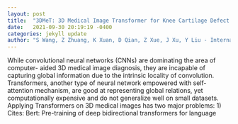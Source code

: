 ```yaml
---
layout: post
title:  "3DMeT: 3D Medical Image Transformer for Knee Cartilage Defect Assessment"
date:   2021-09-30 20:19:19 -0400
categories: jekyll update
author: "S Wang, Z Zhuang, K Xuan, D Qian, Z Xue, J Xu, Y Liu - International Workshop on , 2021"
---
```

While convolutional neural networks (CNNs) are dominating the area of computer- aided 3D medical image diagnosis, they are incapable of capturing global information due to the intrinsic locality of convolution. Transformers, another type of neural network empowered with self-attention mechanism, are good at representing global relations, yet computationally expensive and do not generalize well on small datasets. Applying Transformers on 3D medical images has two major problems: 1) Cites: Bert: Pre-training of deep bidirectional transformers for language